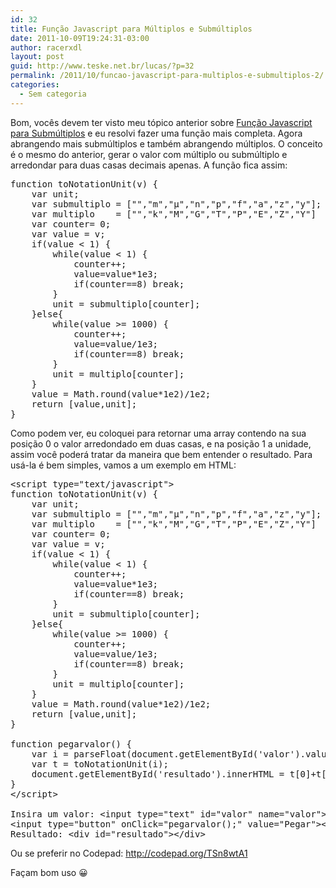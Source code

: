 ```yaml
---
id: 32
title: Função Javascript para Múltiplos e Submúltiplos
date: 2011-10-09T19:24:31-03:00
author: racerxdl
layout: post
guid: http://www.teske.net.br/lucas/?p=32
permalink: /2011/10/funcao-javascript-para-multiplos-e-submultiplos-2/
categories:
  - Sem categoria
---
```

Bom, vocês devem ter visto meu tópico anterior sobre [Função Javascript para Submúltiplos](http://letshackit.energylabs.com.br/post/11195814648/funcao-javascript-para-submultiplos) e eu resolvi fazer uma função mais completa. Agora abrangendo mais submúltiplos e também abrangendo múltiplos. O conceito é o mesmo do anterior, gerar o valor com múltiplo ou submúltiplo e arredondar para duas casas decimais apenas. A função fica assim:

<pre class="brush: jscript; title: ; notranslate" title="">function toNotationUnit(v) {
	var unit;
	var submultiplo = ["","m","&micro;","n","p","f","a","z","y"];
	var multiplo 	= ["","k","M","G","T","P","E","Z","Y"]
	var counter= 0;
	var value = v;
	if(value &lt; 1) {
		while(value &lt; 1) {
			counter++;
			value=value*1e3;
			if(counter==8) break;
		}
		unit = submultiplo[counter];
	}else{
		while(value &gt;= 1000) {
			counter++;
			value=value/1e3;
			if(counter==8) break;
		}
		unit = multiplo[counter];
	}
	value = Math.round(value*1e2)/1e2;
	return [value,unit];
}
</pre>

Como podem ver, eu coloquei para retornar uma array contendo na sua posição 0 o valor arredondado em duas casas, e na posição 1 a unidade, assim você poderá tratar da maneira que bem entender o resultado. Para usá-la é bem simples, vamos a um exemplo em HTML:

<pre class="brush: xml; title: ; notranslate" title="">&lt;script type="text/javascript"&gt;
function toNotationUnit(v) {
	var unit;
	var submultiplo = ["","m","µ","n","p","f","a","z","y"];
	var multiplo 	= ["","k","M","G","T","P","E","Z","Y"]
	var counter= 0;
	var value = v;
	if(value &lt; 1) {
		while(value &lt; 1) {
			counter++;
			value=value*1e3;
			if(counter==8) break;
		}
		unit = submultiplo[counter];
	}else{
		while(value &gt;= 1000) {
			counter++;
			value=value/1e3;
			if(counter==8) break;
		}
		unit = multiplo[counter];
	}
	value = Math.round(value*1e2)/1e2;
	return [value,unit];
}

function pegarvalor() {
	var i = parseFloat(document.getElementById('valor').value);
	var t = toNotationUnit(i);
	document.getElementById('resultado').innerHTML = t[0]+t[1];
}
&lt;/script&gt;

Insira um valor: &lt;input type="text" id="valor" name="valor"&gt;
&lt;input type="button" onClick="pegarvalor();" value="Pegar"&gt;&lt;BR&gt;
Resultado: &lt;div id="resultado"&gt;&lt;/div&gt;
</pre>

Ou se preferir no Codepad: <http://codepad.org/TSn8wtA1>

Façam bom uso 😀